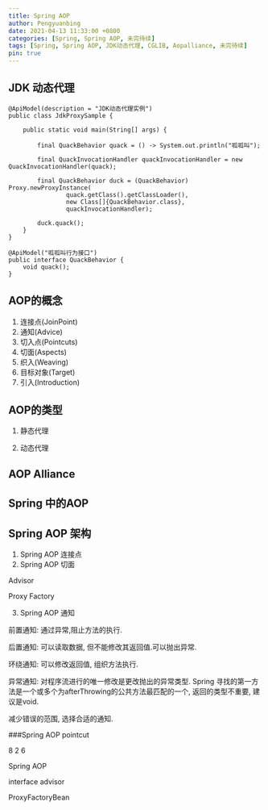 ```yaml
---
title: Spring AOP
author: Pengyuanbing
date: 2021-04-13 11:33:00 +0800
categories: [Spring, Spring AOP, 未完待续]
tags: [Spring, Spring AOP, JDK动态代理, CGLIB, Aopalliance, 未完待续]
pin: true
---
```


## JDK 动态代理

```
@ApiModel(description = "JDK动态代理实例")
public class JdkProxySample {

    public static void main(String[] args) {

        final QuackBehavior quack = () -> System.out.println("呱呱叫");

        final QuackInvocationHandler quackInvocationHandler = new QuackInvocationHandler(quack);

        final QuackBehavior duck = (QuackBehavior) Proxy.newProxyInstance(
                quack.getClass().getClassLoader(),
                new Class[]{QuackBehavior.class},
                quackInvocationHandler);

        duck.quack();
    }
}
```

```
@ApiModel("呱呱叫行为接口")
public interface QuackBehavior {
    void quack();
}
```



## AOP的概念

1. 连接点(JoinPoint)
2. 通知(Advice)
3. 切入点(Pointcuts)
4. 切面(Aspects)
5. 织入(Weaving)
6. 目标对象(Target)
7. 引入(Introduction)

## AOP的类型

1. 静态代理

2. 动态代理

## AOP Alliance


## Spring 中的AOP


## Spring AOP 架构

1. Spring AOP 连接点
2. Spring AOP 切面

Advisor

Proxy Factory

3. Spring AOP 通知

前置通知: 通过异常,阻止方法的执行.

后置通知: 可以读取数据, 但不能修改其返回值.可以抛出异常.

环绕通知: 可以修改返回值, 组织方法执行.

异常通知: 对程序流进行的唯一修改是更改抛出的异常类型.
Spring 寻找的第一方法是一个或多个为afterThrowing的公共方法最匹配的一个, 返回的类型不重要, 建议是void.

减少错误的范围, 选择合适的通知.


###Spring AOP pointcut

8
2
6



Spring AOP



interface advisor

ProxyFactoryBean
































